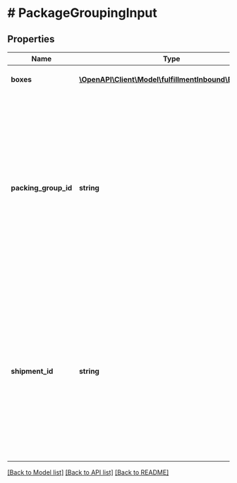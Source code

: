 # # PackageGroupingInput

## Properties

Name | Type | Description | Notes
------------ | ------------- | ------------- | -------------
**boxes** | [**\OpenAPI\Client\Model\fulfillmentInbound\BoxInput[]**](BoxInput.md) | Box level information being provided. |
**packing_group_id** | **string** | The ID of the &#x60;packingGroup&#x60; that packages are grouped according to. The &#x60;PackingGroupId&#x60; can only be provided before placement confirmation, and it must belong to the confirmed &#x60;PackingOption&#x60;. One of &#x60;ShipmentId&#x60; or &#x60;PackingGroupId&#x60; must be provided with every request. | [optional]
**shipment_id** | **string** | The ID of the shipment that packages are grouped according to. The &#x60;ShipmentId&#x60; can only be provided after placement confirmation, and the shipment must belong to the confirmed placement option. One of &#x60;ShipmentId&#x60; or &#x60;PackingGroupId&#x60; must be provided with every request. | [optional]

[[Back to Model list]](../../README.md#models) [[Back to API list]](../../README.md#endpoints) [[Back to README]](../../README.md)
